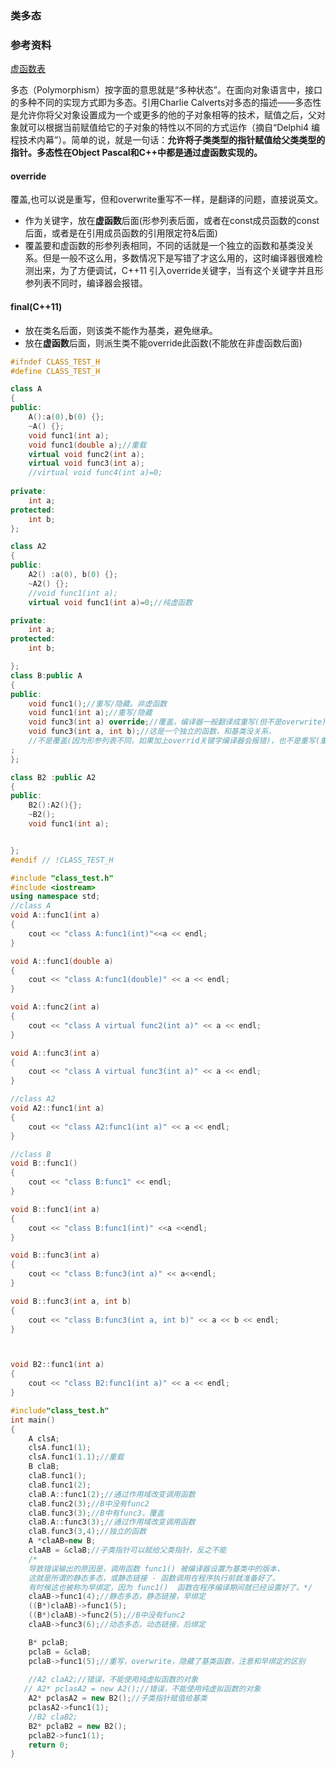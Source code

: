 ### 类多态
### 参考资料
[虚函数表](https://www.cnblogs.com/mhjerry/archive/2012/12/16/2820895.html)

多态（Polymorphism）按字面的意思就是“多种状态”。在面向对象语言中，接口的多种不同的实现方式即为多态。引用Charlie Calverts对多态的描述——多态性是允许你将父对象设置成为一个或更多的他的子对象相等的技术，赋值之后，父对象就可以根据当前赋值给它的子对象的特性以不同的方式运作（摘自“Delphi4 编程技术内幕”）。简单的说，就是一句话：**允许将子类类型的指针赋值给父类类型的指针。多态性在Object Pascal和C++中都是通过虚函数实现的。**



#### override
覆盖,也可以说是重写，但和overwrite重写不一样，是翻译的问题，直接说英文。
* 作为关键字，放在**虚函数**后面(形参列表后面，或者在const成员函数的const后面，或者是在引用成员函数的引用限定符&后面)
* 覆盖要和虚函数的形参列表相同，不同的话就是一个独立的函数和基类没关系。但是一般不这么用，多数情况下是写错了才这么用的，这时编译器很难检测出来，为了方便调试，C++11 引入override关键字，当有这个关键字并且形参列表不同时，编译器会报错。

#### final(C++11)
* 放在类名后面，则该类不能作为基类，避免继承。
* 放在**虚函数**后面，则派生类不能override此函数(不能放在非虚函数后面)




```Cpp
#ifndef CLASS_TEST_H
#define CLASS_TEST_H

class A
{
public:
	A():a(0),b(0) {};
	~A() {};
	void func1(int a);
	void func1(double a);//重载
	virtual void func2(int a);
	virtual void func3(int a);
	//virtual void func4(int a)=0;
	
private:
	int a;
protected:
	int b;
};

class A2
{
public:
	A2() :a(0), b(0) {};
	~A2() {};
	//void func1(int a);
	virtual void func1(int a)=0;//纯虚函数

private:
	int a;
protected:
	int b;

};
class B:public A
{
public:
	void func1();//重写/隐藏。非虚函数
	void func1(int a);//重写/隐藏
	void func3(int a) override;//覆盖，编译器一般翻译成重写(但不是overwrite)，override,也是虚函数(隐式的)，也可以在前面加上virtual(显式)
	void func3(int a, int b);//这是一个独立的函数，和基类没关系，
	//不是覆盖(因为形参列表不同，如果加上overrid关键字编译器会报错)，也不是重写(重写是基类的非虚)
;
};

class B2 :public A2
{
public:
	B2():A2(){};
	~B2();
	void func1(int a);


};
#endif // !CLASS_TEST_H
```
```Cpp
#include "class_test.h"
#include <iostream>
using namespace std;
//class A
void A::func1(int a)
{
	cout << "class A:func1(int)"<<a << endl;
}

void A::func1(double a)
{
	cout << "class A:func1(double)" << a << endl;
}

void A::func2(int a)
{
	cout << "class A virtual func2(int a)" << a << endl;
}

void A::func3(int a)
{
	cout << "class A virtual func3(int a)" << a << endl;
}

//class A2
void A2::func1(int a)
{
	cout << "class A2:func1(int a)" << a << endl;
}

//class B
void B::func1()
{
	cout << "class B:func1" << endl;
}

void B::func1(int a)
{
	cout << "class B:func1(int)" <<a <<endl;
}

void B::func3(int a)
{
	cout << "class B:func3(int a)" << a<<endl;
}

void B::func3(int a, int b)
{
	cout << "class B:func3(int a, int b)" << a << b << endl;
}



void B2::func1(int a)
{
	cout << "class B2:func1(int a)" << a << endl;
}

```
```Cpp
#include"class_test.h"
int main()
{
    A clsA;
    clsA.func1(1);
    clsA.func1(1.1);//重载
    B claB;
    claB.func1();
    claB.func1(2);
    claB.A::func1(2);//通过作用域改变调用函数
    claB.func2(3);//B中没有func2
    claB.func3(3);//B中有func3，覆盖
    claB.A::func3(3);//通过作用域改变调用函数
    claB.func3(3,4);//独立的函数
    A *claAB=new B;
    claAB = &claB;//子类指针可以赋给父类指针，反之不能
    /*
    导致错误输出的原因是，调用函数 func1() 被编译器设置为基类中的版本，
    这就是所谓的静态多态，或静态链接 - 函数调用在程序执行前就准备好了。
    有时候这也被称为早绑定，因为 func1()  函数在程序编译期间就已经设置好了。*/
    claAB->func1(4);//静态多态，静态链接，早绑定
    ((B*)claAB)->func1(5);
    ((B*)claAB)->func2(5);//B中没有func2
    claAB->func3(6);//动态多态，动态链接，后绑定

    B* pclaB;
    pclaB = &claB;
    pclaB->func1(5);//重写，overwrite，隐藏了基类函数，注意和早绑定的区别
    
    //A2 claA2;//错误，不能使用纯虚拟函数的对象
   // A2* pclasA2 = new A2();//错误，不能使用纯虚拟函数的对象
    A2* pclasA2 = new B2();//子类指针赋值给基类
    pclasA2->func1(1);
    //B2 claB2;
    B2* pclaB2 = new B2();
    pclaB2->func1(1);
    return 0;
}
```

